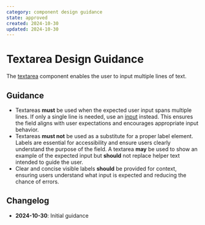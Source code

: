 ```yaml
---
category: component design guidance
state: approved
created: 2024-10-30
updated: 2024-10-30
---
```


# Textarea Design Guidance

The [textarea](https://clarity.design/documentation/textarea) component enables the user to input multiple lines of text.

## Guidance

- Textareas **must** be used when the expected user input spans multiple lines. If only a single line is needed, use an [input](https://clarity.design/documentation/input) instead. This ensures the field aligns with user expectations and encourages appropriate input behavior.
- Textareas **must not** be used as a substitute for a proper label element. Labels are essential for accessibility and ensure users clearly understand the purpose of the field. A textarea **may** be used to show an example of the expected input but **should** not replace helper text intended to guide the user.
- Clear and concise visible labels **should** be provided for context, ensuring users understand what input is expected and reducing the chance of errors.

## Changelog

- **2024-10-30**: Initial guidance
